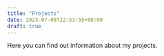 ```yaml
---
title: "Projects"
date: 2023-07-08T22:53:55+08:00
draft: true
---
```


Here you can find out information about my projects.